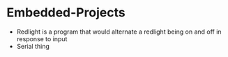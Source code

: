 # Embedded-Projects

- Redlight is a program that would alternate a redlight being on and off in response to input
- Serial thing 
